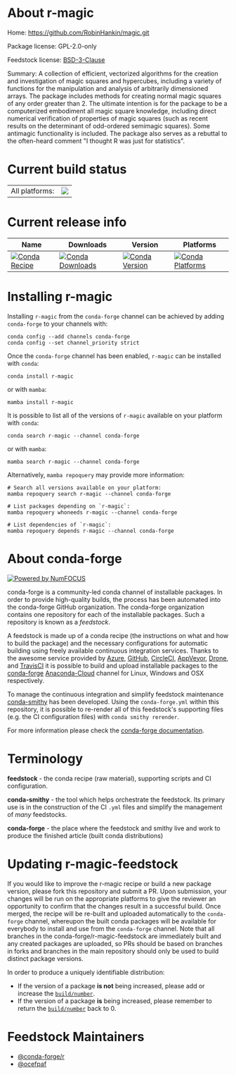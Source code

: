 About r-magic
=============

Home: https://github.com/RobinHankin/magic.git

Package license: GPL-2.0-only

Feedstock license: [BSD-3-Clause](https://github.com/conda-forge/r-magic-feedstock/blob/main/LICENSE.txt)

Summary: A collection of efficient, vectorized algorithms for the creation and investigation of magic squares and hypercubes, including a variety of functions for the manipulation and analysis of arbitrarily dimensioned arrays.  The package includes methods for creating normal magic squares of any order greater than 2.  The ultimate intention is for the package to be a computerized embodiment all magic square knowledge, including direct numerical verification of properties of magic squares (such as recent results on the determinant of odd-ordered semimagic squares).  Some antimagic functionality is included.  The package also serves as a rebuttal to the often-heard comment "I thought R was just for statistics".

Current build status
====================


<table><tr><td>All platforms:</td>
    <td>
      <a href="https://dev.azure.com/conda-forge/feedstock-builds/_build/latest?definitionId=1325&branchName=main">
        <img src="https://dev.azure.com/conda-forge/feedstock-builds/_apis/build/status/r-magic-feedstock?branchName=main">
      </a>
    </td>
  </tr>
</table>

Current release info
====================

| Name | Downloads | Version | Platforms |
| --- | --- | --- | --- |
| [![Conda Recipe](https://img.shields.io/badge/recipe-r--magic-green.svg)](https://anaconda.org/conda-forge/r-magic) | [![Conda Downloads](https://img.shields.io/conda/dn/conda-forge/r-magic.svg)](https://anaconda.org/conda-forge/r-magic) | [![Conda Version](https://img.shields.io/conda/vn/conda-forge/r-magic.svg)](https://anaconda.org/conda-forge/r-magic) | [![Conda Platforms](https://img.shields.io/conda/pn/conda-forge/r-magic.svg)](https://anaconda.org/conda-forge/r-magic) |

Installing r-magic
==================

Installing `r-magic` from the `conda-forge` channel can be achieved by adding `conda-forge` to your channels with:

```
conda config --add channels conda-forge
conda config --set channel_priority strict
```

Once the `conda-forge` channel has been enabled, `r-magic` can be installed with `conda`:

```
conda install r-magic
```

or with `mamba`:

```
mamba install r-magic
```

It is possible to list all of the versions of `r-magic` available on your platform with `conda`:

```
conda search r-magic --channel conda-forge
```

or with `mamba`:

```
mamba search r-magic --channel conda-forge
```

Alternatively, `mamba repoquery` may provide more information:

```
# Search all versions available on your platform:
mamba repoquery search r-magic --channel conda-forge

# List packages depending on `r-magic`:
mamba repoquery whoneeds r-magic --channel conda-forge

# List dependencies of `r-magic`:
mamba repoquery depends r-magic --channel conda-forge
```


About conda-forge
=================

[![Powered by
NumFOCUS](https://img.shields.io/badge/powered%20by-NumFOCUS-orange.svg?style=flat&colorA=E1523D&colorB=007D8A)](https://numfocus.org)

conda-forge is a community-led conda channel of installable packages.
In order to provide high-quality builds, the process has been automated into the
conda-forge GitHub organization. The conda-forge organization contains one repository
for each of the installable packages. Such a repository is known as a *feedstock*.

A feedstock is made up of a conda recipe (the instructions on what and how to build
the package) and the necessary configurations for automatic building using freely
available continuous integration services. Thanks to the awesome service provided by
[Azure](https://azure.microsoft.com/en-us/services/devops/), [GitHub](https://github.com/),
[CircleCI](https://circleci.com/), [AppVeyor](https://www.appveyor.com/),
[Drone](https://cloud.drone.io/welcome), and [TravisCI](https://travis-ci.com/)
it is possible to build and upload installable packages to the
[conda-forge](https://anaconda.org/conda-forge) [Anaconda-Cloud](https://anaconda.org/)
channel for Linux, Windows and OSX respectively.

To manage the continuous integration and simplify feedstock maintenance
[conda-smithy](https://github.com/conda-forge/conda-smithy) has been developed.
Using the ``conda-forge.yml`` within this repository, it is possible to re-render all of
this feedstock's supporting files (e.g. the CI configuration files) with ``conda smithy rerender``.

For more information please check the [conda-forge documentation](https://conda-forge.org/docs/).

Terminology
===========

**feedstock** - the conda recipe (raw material), supporting scripts and CI configuration.

**conda-smithy** - the tool which helps orchestrate the feedstock.
                   Its primary use is in the construction of the CI ``.yml`` files
                   and simplify the management of *many* feedstocks.

**conda-forge** - the place where the feedstock and smithy live and work to
                  produce the finished article (built conda distributions)


Updating r-magic-feedstock
==========================

If you would like to improve the r-magic recipe or build a new
package version, please fork this repository and submit a PR. Upon submission,
your changes will be run on the appropriate platforms to give the reviewer an
opportunity to confirm that the changes result in a successful build. Once
merged, the recipe will be re-built and uploaded automatically to the
`conda-forge` channel, whereupon the built conda packages will be available for
everybody to install and use from the `conda-forge` channel.
Note that all branches in the conda-forge/r-magic-feedstock are
immediately built and any created packages are uploaded, so PRs should be based
on branches in forks and branches in the main repository should only be used to
build distinct package versions.

In order to produce a uniquely identifiable distribution:
 * If the version of a package **is not** being increased, please add or increase
   the [``build/number``](https://docs.conda.io/projects/conda-build/en/latest/resources/define-metadata.html#build-number-and-string).
 * If the version of a package **is** being increased, please remember to return
   the [``build/number``](https://docs.conda.io/projects/conda-build/en/latest/resources/define-metadata.html#build-number-and-string)
   back to 0.

Feedstock Maintainers
=====================

* [@conda-forge/r](https://github.com/conda-forge/r/)
* [@ocefpaf](https://github.com/ocefpaf/)

